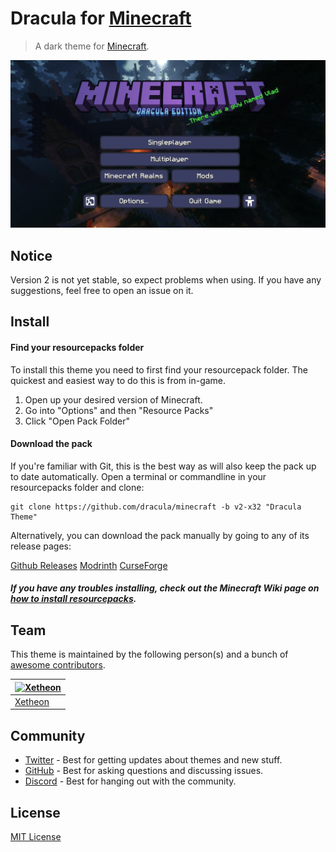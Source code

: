 # Dracula for [Minecraft](https://minecraft.net)

> A dark theme for [Minecraft](https://minecraft.net).

![Screenshot](./screenshot.png)

## Notice

Version 2 is not yet stable, so expect problems when using. If you have any suggestions, feel free to open an issue on it.

## Install

#### Find your resourcepacks folder

To install this theme you need to first find your resourcepack folder. The quickest and easiest way to do this is from in-game.

1. Open up your desired version of Minecraft.
2. Go into "Options" and then "Resource Packs"
3. Click "Open Pack Folder"

#### Download the pack

If you're familiar with Git, this is the best way as will also keep the pack up to date automatically. Open a terminal or commandline in your resourcepacks folder and clone:

    git clone https://github.com/dracula/minecraft -b v2-x32 "Dracula Theme"

Alternatively, you can download the pack manually by going to any of its release pages:

[Github Releases](https://github.com/dracula/minecraft/releases)
[Modrinth](https://modrinth.com/resourcepack/dracula-theme)
[CurseForge](https://www.curseforge.com/minecraft/texture-packs/dracula-theme)

##### If you have any troubles installing, check out the Minecraft Wiki page on [how to install resourcepacks](https://minecraft.fandom.com/wiki/Tutorials/Loading_a_resource_pack).

## Team

This theme is maintained by the following person(s) and a bunch of [awesome contributors](https://github.com/dracula/minecraft/graphs/contributors).

| [![Xetheon](https://github.com/xetheon.png?size=100)](https://github.com/xetheon) |
| --------------------------------------------------------------------------------- |
| [Xetheon](https://github.com/xetheon)                                             |

## Community

- [Twitter](https://twitter.com/draculatheme) - Best for getting updates about themes and new stuff.
- [GitHub](https://github.com/dracula/dracula-theme/discussions) - Best for asking questions and discussing issues.
- [Discord](https://draculatheme.com/discord-invite) - Best for hanging out with the community.

## License

[MIT License](./LICENSE)
